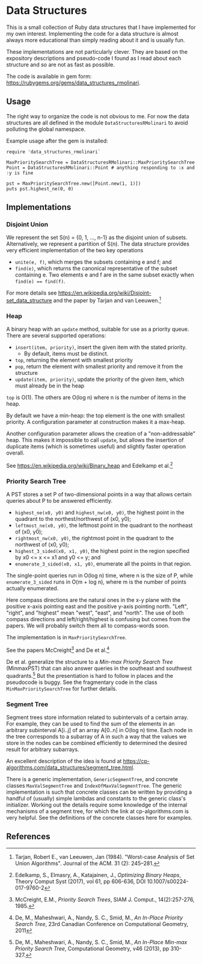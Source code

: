 # Data Structures

This is a small collection of Ruby data structures that I have implemented for my own interest. Implementing the code for a data
structure is almost always more educational than simply reading about it and is usually fun.

These implementations are not particularly clever. They are based on the expository descriptions and pseudo-code I found as I read
about each structure and so are not as fast as possible.

The code is available in gem form: https://rubygems.org/gems/data_structures_rmolinari.

## Usage

The right way to organize the code is not obvious to me. For now the data structures are all defined in the module
`DataStructuresRMolinari` to avoid polluting the global namespace.

Example usage after the gem is installed:
```
require 'data_structures_rmolinari`

MaxPrioritySearchTree = DataStructuresRMolinari::MaxPrioritySearchTree
Point = DataStructuresRMolinari::Point # anything responding to :x and :y is fine

pst = MaxPrioritySearchTree.new([Point.new(1, 1)])
puts pst.highest_ne(0, 0)
```

## Implementations

### Disjoint Union

We represent the set S(n) = {0, 1, ..., n-1} as the disjoint union of subsets. Alternatively, we represent a partition of S(n). The
data structure provides very efficient implementation of the two key operations
- `unite(e, f)`, which merges the subsets containing e and f; and
- `find(e)`, which returns the canonical representative of the subset containing e. Two elements e and f are in the same subset
  exactly when `find(e) == find(f)`.

For more details see https://en.wikipedia.org/wiki/Disjoint-set_data_structure and the paper by Tarjan and van Leeuwen.[^tarjan]

### Heap

A binary heap with an `update` method, suitable for use as a priority queue. There are several supported operations:
- `insert(item, priority)`, insert the given item with the stated priority.
  - By default, items must be distinct.
- `top`, returning the element with smallest priority
- `pop`, return the element with smallest priority and remove it from the structure
- `update(item, priority)`, update the priority of the given item, which must already be in the heap

`top` is O(1). The others are O(log n) where n is the number of items in the heap.

By default we have a min-heap: the top element is the one with smallest priority. A configuration parameter at construction makes it
a max-heap.

Another configuration parameter allows the creation of a "non-addressable" heap. This makes it impossible to call `update`, but
allows the insertion of duplicate items (which is sometimes useful) and slightly faster operation overall.

See https://en.wikipedia.org/wiki/Binary_heap and Edelkamp et al.[^edelkamp]

### Priority Search Tree

A PST stores a set P of two-dimensional points in a way that allows certain queries about P to be answered efficiently.
- `highest_ne(x0, y0)` and `highest_nw(x0, y0)`, the highest point in the quadrant to the northest/northwest of (x0, y0);
- `leftmost_ne(x0, y0)`, the leftmost point in the quadrant to the northeast of (x0, y0);
- `rightmost_nw(x0, y0)`, the rightmost point in the quadrant to the northwest of (x0, y0);
- `highest_3_sided(x0, x1, y0)`, the highest point in the region specified by x0 <= x <= x1 and y0 <= y; and
- `enumerate_3_sided(x0, x1, y0)`, enumerate all the points in that region.

The single-point queries run in O(log n) time, where n is the size of P, while `enumerate_3_sided` runs in O(m + log n), where m is
the number of points actually enumerated.

Here compass directions are the natural ones in the x-y plane with the positive x-axis pointing east and the positive y-axis
pointing north. "Left", "right", and "highest" mean "west", "east", and "north".  The use of both compass directions and
left/right/highest is confusing but comes from the papers. We will probably switch them all to compass-words soon.

The implementation is in `MaxPrioritySearchTree`.

See the papers McCreight[^mccreight] and De et al.[^de_2011]

De et al. generalize the structure to a _Min-max Priority Search Tree_ (MinmaxPST) that can also answer queries in the southeast and
southwest quadrants.[^de_2013] But the presentiation is hard to follow in places and the pseudocode is buggy. See the fragmentary
code in the class `MinMaxPrioritySearchTree` for further details.

### Segment Tree

Segment trees store information related to subintervals of a certain array. For example, they can be used to find the sum of the
elements in an arbitrary subinterval A[i..j] of an array A[0..n] in O(log n) time. Each node in the tree corresponds to a subarray
of A in such a way that the values we store in the nodes can be combined efficiently to determined the desired result for arbitrary
subarrays.

An excellent description of the idea is found at https://cp-algorithms.com/data_structures/segment_tree.html.

There is a generic implementation, `GenericSegmentTree`, and concrete classes `MaxValSegmentTree` and
`IndexOfMaxValSegmentTree`. The generic implementation is such that concrete classes can be written by providing a handful of
(usually) simple lambdas and constants to the generic class's initializer. Working out the details require some knowledge of the
internal mechanisms of a segment tree, for which the link at cp-algorithms.com is very helpful. See the definitions of the concrete
classes here for examples.

## References
[^edelkamp]: Edelkamp, S., Elmasry, A., Katajainen, J., _Optimizing Binary Heaps_, Theory Comput Syst (2017), vol 61, pp 606-636, DOI 10.1007/s00224-017-9760-2
[^mccreight]: McCreight, E.M., _Priority Search Trees_, SIAM J. Comput., 14(2):257-276, 1985.
[^de_2011]: De, M., Maheshwari, A., Nandy, S. C., Smid, M., _An In-Place Priority Search Tree_, 23rd Canadian Conference on Computational Geometry, 2011
[^de_2013]: De, M., Maheshwari, A., Nandy, S. C., Smid, M., _An In-Place Min-max Priority Search Tree_, Computational Geometry, v46 (2013), pp 310-327.
[^tarjan]: Tarjan, Robert E., van Leeuwen, Jan (1984). "Worst-case Analysis of Set Union Algorithms". Journal of the ACM. 31 (2): 245–281.
